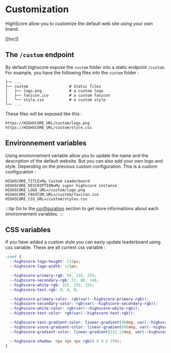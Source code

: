 # Customization

HighScore allow you to customize the default web site using your own brand.

[[toc]]

## The `/custom` endpoint

By default highscore expose the `custom` folder into a static endpoint `/custom`.
For example, you have the following files into the `custom` folder :

```
├── ...
├── custom                  # Static files
│   ├── logo.png            # a custom logo
│   ├── favicon.ico         # a custom favicon
│   └── style.css           # a custom style
└── ...
```

These files will be exposed like this :

```
https://HIGHSCORE_URL/custom/logo.png
https://HIGHSCORE_URL/custom/style.css
```


## Environnement variables

Using environnement variable allow you to update the name and the description of the default website.
But you can also add your own logo and style. Depending on the previous custom configuration. 
This is a custom configuration :

```
HIGHSCORE_TITLE=My Custom Leaderboard
HIGHSCORE_DESCRIPTION=My super highscore instance
HIGHSCORE_LOGO_URL=/custom/logo.png
HIGHSCORE_FAVICON_URL=/custom/favicon.ico
HIGHSCORE_CSS_URL=/custom/styles.css
```

:::tip
Go to the [configuration](/guide/configuration) section to get more informations about each environnement variables.
:::

## CSS variables

If you have added a custom style you can easly update leaderboard using css variable. 
These are all current css variable :

```css
:root {
  --highscore-logo-height: 115px;
  --highscore-logo-width: 115px;

  --highscore-primary-rgb: 94, 216, 255;
  --highscore-secondary-rgb: 22, 86, 146;
  --highscore-white-rgb: 255, 255, 255;
  --highscore-text-rgb: 0, 0, 0;

  --highscore-primary-color: rgb(var(--highscore-primary-rgb));
  --highscore-secondary-color: rgb(var(--highscore-secondary-rgb));
  --highscore-white-color: rgb(var(--highscore-white-rgb));
  --highscore-text-color: rgb(var(--highscore-text-rgb));

  --highscore-text-gradient-color: linear-gradient(90deg, var(--highscore-white-color) 0%, rgba(255, 255, 255, 0.12) 100%);
  --highscore-score-gradient-color: linear-gradient(90deg, var(--highscore-white-color) 0%, rgba(var(--highscore-white-rgb), 0.1) 79.84%);
  --highscore-gradient-color: linear-gradient(112.23deg, var(--highscore-primary-color) 0%, var(--highscore-secondary-color) 103.45%);

  --highscore-shadow: 0px 4px 4px rgb(0 0 0 / 25%);
}
```